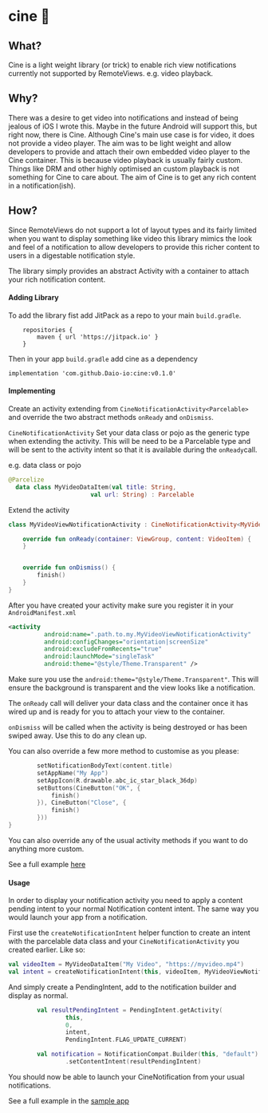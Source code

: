 # cine  :movie_camera:

## What?

Cine is a light weight library (or trick) to enable rich view notifications currently not supported by RemoteViews. e.g. video playback.

## Why?

There was a desire to get video into notifications and instead of being jealous of iOS I wrote this. Maybe in the future Android will support this, but right now, there is Cine.
Although Cine's main use case is for video, it does not provide a video player. The aim was to be light weight and allow developers to provide and attach their own embedded video player to the Cine container. This is because video playback is usually fairly custom. Things like DRM and other highly optimised an custom playback is not something for Cine to care about. The aim of Cine is to get any rich content in a notification(ish). 

## How?

Since RemoteViews do not support a lot of layout types and its fairly limited when you want to display
something like video this library mimics the look and feel of a notification to allow developers to provide this richer
content to users in a digestable notification style.

The library simply provides an abstract Activity with a container to attach your rich notification content.

#### Adding Library

To add the library fist add JitPack as a repo to your main `build.gradle`.

```
    repositories {
        maven { url 'https://jitpack.io' }
    }
```

Then in your app `build.gradle` add cine as a dependency

`implementation 'com.github.Daio-io:cine:v0.1.0'`

#### Implementing

Create an activity extending from `CineNotificationActivity<Parcelable>` and override the 
two abstract methods `onReady` and `onDismiss`.

```CineNotificationActivity``` Set your data class or pojo as the generic type when extending the activity.
This will be need to be a Parcelable type and will be 
sent to the activity intent so that it is available during the `onReady`call.

e.g. 
data class or pojo

```kotlin
@Parcelize
  data class MyVideoDataItem(val title: String,
                       val url: String) : Parcelable

```
Extend the activity
```kotlin
class MyVideoViewNotificationActivity : CineNotificationActivity<MyVideoDataItem>() {

    override fun onReady(container: ViewGroup, content: VideoItem) {
    }


    override fun onDismiss() {
        finish()
    }
}
```

After you have created your activity make sure you register it in your `AndroidManifest.xml`
```xml
<activity
          android:name=".path.to.my.MyVideoViewNotificationActivity"
          android:configChanges="orientation|screenSize"
          android:excludeFromRecents="true"
          android:launchMode="singleTask"
          android:theme="@style/Theme.Transparent" />
```
            
Make sure you use the `android:theme="@style/Theme.Transparent"`. 
This will ensure the background is transparent and the view looks like a notification.

The `onReady` call will deliver your data class and the container 
once it has wired up and is ready for you to attach your view to the container.

`onDismiss` will be called when the activity is being destroyed or has been swiped away.
Use this to do any clean up. 



You can also override a few more method to customise as you please:
```kotlin
        setNotificationBodyText(content.title)
        setAppName("My App")
        setAppIcon(R.drawable.abc_ic_star_black_36dp)
        setButtons(CineButton("OK", {
            finish()
        }), CineButton("Close", {
            finish()
        }))
}
```

You can also override any of the usual activity methods if you want to do anything more custom.

See a full example [here](https://github.com/Daio-io/cine/blob/master/app/src/main/java/io/daio/richnotificationssample/VideoViewNotificationActivity.kt) 

#### Usage

In order to display your notification activity you need to apply a content pending intent
to your normal Notification content intent. 
The same way you would launch your app from a notification.

First use the `createNotificationIntent` helper function to create an intent with the parcelable 
data class and your `CineNotificationActivity` you created earlier. Like so:
```kotlin
val videoItem = MyVideoDataItem("My Video", "https://myvideo.mp4")
val intent = createNotificationIntent(this, videoItem, MyVideoViewNotificationActivity::class.java)
```
And simply create a PendingIntent, add to the notification builder and display as normal.

```kotlin
        val resultPendingIntent = PendingIntent.getActivity(
                this,
                0,
                intent,
                PendingIntent.FLAG_UPDATE_CURRENT)

        val notification = NotificationCompat.Builder(this, "default")
                .setContentIntent(resultPendingIntent)
```   
You should now be able to launch your CineNotification from your usual notifications.

See a full example in the [sample app](https://github.com/Daio-io/cine/blob/master/app)
